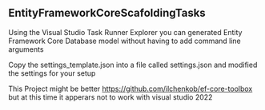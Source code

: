 ## EntityFrameworkCoreScafoldingTasks

Using the Visual Studio Task Runner Explorer you can generated Entity Framework Core Database model without having to add command line arguments

Copy the settings_template.json into a file called settings.json and modified the settings for your setup

This Project might be better https://github.com/ilchenkob/ef-core-toolbox but at this time it apperars not to work with visual studio 2022
